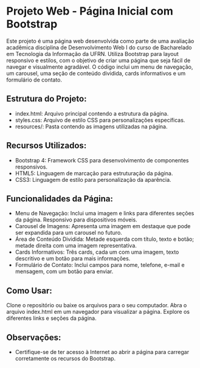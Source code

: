 # Projeto Web - Página Inicial com Bootstrap

Este projeto é uma página web desenvolvida como parte de uma avaliação acadêmica disciplina de Desenvolvimento Web I do curso de Bacharelado em Tecnologia da Informação da UFRN. Utiliza Bootstrap para layout responsivo e estilos, com o objetivo de criar uma página que seja fácil de navegar e visualmente agradável. O código inclui um menu de navegação, um carousel, uma seção de conteúdo dividida, cards informativos e um formulário de contato.

## Estrutura do Projeto:

- index.html: Arquivo principal contendo a estrutura da página.
- styles.css: Arquivo de estilo CSS para personalizações específicas.
- resources/: Pasta contendo as imagens utilizadas na página.

## Recursos Utilizados:

- Bootstrap 4: Framework CSS para desenvolvimento de componentes responsivos.
- HTML5: Linguagem de marcação para estruturação da página.
- CSS3: Linguagem de estilo para personalização da aparência.

## Funcionalidades da Página:

- Menu de Navegação: Inclui uma imagem e links para diferentes seções da página. Responsivo para dispositivos móveis.
- Carousel de Imagens: Apresenta uma imagem em destaque que pode ser expandida para um carousel no futuro.
- Área de Conteúdo Dividida: Metade esquerda com título, texto e botão; metade direita com uma imagem representativa.
- Cards Informativos: Três cards, cada um com uma imagem, texto descritivo e um botão para mais informações.
- Formulário de Contato: Inclui campos para nome, telefone, e-mail e mensagem, com um botão para enviar.

## Como Usar:

Clone o repositório ou baixe os arquivos para o seu computador.
Abra o arquivo index.html em um navegador para visualizar a página.
Explore os diferentes links e seções da página.

## Observações:
- Certifique-se de ter acesso à Internet ao abrir a página para carregar corretamente os recursos do Bootstrap.
